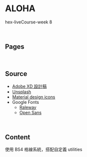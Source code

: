 # ALOHA
hex-liveCourse-week 8

<br>

## Pages

<br>

## Source
* [Adobe XD 設計稿](https://xd.adobe.com/view/0cf6ec93-07a3-492f-58f2-9767ba1cfdfb-7ac7/)
* [Unsplash](https://unsplash.com/collections/10582133/aloha-for-hex-livestream-course-hw8)
* [Material design icons](https://material.io/resources/icons/?style=baseline)
* Google Fonts
  * [Raleway](https://fonts.google.com/specimen/Raleway)
  * [Open Sans](https://fonts.google.com/specimen/Open+Sans)

<br>

## Content
使用 BS4 格線系統，搭配自定義 utilities

